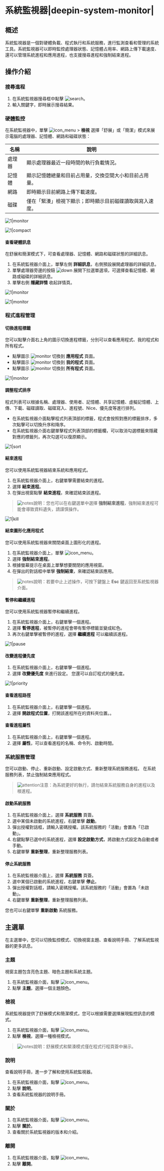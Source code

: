 # 系統監視器|deepin-system-monitor|

## 概述

系統監視器是一個對硬體負載、程式執行和系統服務，進行監測查看和管理的系統工具。系統監視器可以即時監控處理器狀態、記憶體占用率、網路上傳下載速度、還可以管理系統進程和應用進程，也支援搜尋進程和強制結束進程。


## 操作介紹

### 搜尋進程

1. 在系統監視器搜尋框中點擊 ![search](../common/search.svg)。
2. 輸入關鍵字，即時展示搜尋結果。   

### 硬體監控

在系統監視器中，單擊 ![icon_menu](../common/icon_menu.svg) > **檢視** 選擇「舒展」或「簡潔」模式來展示電腦的處理器、記憶體、網路和磁碟狀態：

| 名稱   | 說明                                                     |
| ------ | -------------------------------------------------------- |
| 處理器 | 顯示處理器最近一段時間的執行負載情況。                   |
| 記憶體 | 顯示記憶體總量和目前占用量，交換空間大小和目前占用量。   |
| 網路   | 即時顯示目前網路上傳下載速度。                           |
| 磁碟   | 僅在「緊湊」檢視下顯示；即時顯示目前磁碟讀取與寫入速度。 |

![1|monitor](fig/expand.png)

![1|compact](fig/compact.png)

#### 查看硬體訊息

在舒展和簡潔模式下，可查看處理器、記憶體、網路和磁碟狀態的詳細訊息。

1. 在系統監視器介面上，單擊左側 **詳細訊息**，右側預設展開處理器的詳細訊息。
3. 單擊處理器旁邊的按鈕 ![down](../common/nextdown.svg) 展開下拉選單選項，可選擇查看記憶體、網路或磁碟的詳細訊息。
4. 單擊右側 **隱藏詳情** 收起詳情頁。

![1|monitor](fig/detail.png)

![1|monitor](fig/detail1.png)


### 程式進程管理

#### 切換進程標籤

您可以點擊介面右上角的圖示切換進程標籤，分別可以查看應用程式、我的程式和所有程式。

- 點擊圖示 ![monitor](fig/app_process.png) 切換到 **應用程式** 頁面。
- 點擊圖示 ![monitor](fig/my_process.png) 切換到 **我的程式** 頁面。
- 點擊圖示 ![monitor](fig/all_process.png) 切換到 **所有程式** 頁面。

![1|monitor](fig/tab_switch.png)

#### 調整程式排序

程式列表可以根據名稱、處理器、使用者、記憶體、共享記憶體、虛擬記憶體、上傳、下載、磁碟讀取、磁碟寫入、進程號、Nice、優先度等進行排列。

- 在系統監視器介面點擊程式列表頂部的標籤，程式會按照對應的標籤排序，多次點擊可以切換升序和降序。
- 在系統監視器介面右鍵單擊程式列表頂部的標籤欄，可以取消勾選標籤來隱藏對應的標籤列，再次勾選可以復原顯示。

![1|sort](fig/sort.png)


#### 結束進程
您可以使用系統監視器結束系統和應用程式。
1. 在系統監視器介面上，右鍵單擊需要結束的進程。
2. 選擇 **結束進程**。
3. 在彈出視窗點擊 **結束進程**，來確認結束該進程。

>![notes](../common/notes.svg)說明：您也可以在右鍵選單中選擇 **強制結束進程**，強制結束進程可能會導致資料遺失，請謹慎操作。

![1|kill](fig/kill.png)



#### 結束圖形化應用程式

您可以使用系統監視器來關閉桌面上圖形化的進程。

1. 在系統監視器介面上，單擊 ![icon_menu](../common/icon_menu.svg)。
2. 選擇 **強制結束進程**。   
3. 根據螢幕提示在桌面上單擊想要關閉的應用視窗。
4. 在彈出的對話框中單擊 **強制結束**，來確認結束該應用。

>![notes](../common/notes.svg)說明：若要中止上述操作，可按下鍵盤上 **Esc** 鍵返回至系統監視器介面。


#### 暫停和繼續進程

您可以使用系統監視器暫停和繼續進程。

1. 在系統監視器介面上，右鍵單擊一個進程。
2. 選擇 **暫停進程**，被暫停的進程會帶有暫停標籤並變成紅色。
3. 再次右鍵單擊被暫停的進程，選擇 **繼續進程** 可以繼續該進程。

![1|pause](fig/pause.png)

#### 改變進程優先度

1. 在系統監視器介面上，右鍵單擊一個進程。
2. 選擇 **改變優先度** 來進行設定。
您還可以自訂程式的優先度。

![1|priority](fig/priority.png)

#### 查看進程路徑

1. 在系統監視器介面上，右鍵單擊一個進程。
2. 選擇 **開啟程式位置**，打開該進程所在的資料夾位置。。


#### 查看進程屬性

1. 在系統監視器介面上，右鍵單擊一個進程。
2. 選擇 **屬性**，可以查看進程的名稱、命令列、啟動時間。

### 系統服務管理

您可以啟動、停止、重新啟動、設定啟動方式、重新整理系統服務進程。
在系統服務列表，禁止強制結束應用程式。

>![attention](../common/attention.svg)注意：為系統更好的執行，請勿結束系統服務自身的進程以及根進程。

#### 啟動系統服務

1. 在系統監視器介面上，選擇 **系統服務** 頁簽。
2. 選中某個未啟動的系統進程，右鍵單擊 **啟動**。
3. 彈出授權對話框，請輸入密碼授權。該系統服務的「活動」會置為「已啟動」。
4. 右鍵點擊已選中的系統進程，選擇 **設定啟動方式**，將啟動方式設定為自動或者手動。
5. 右鍵單擊 **重新整理**，重新整理服務列表。

   

#### 停止系統服務

1. 在系統監視器介面上，選擇 **系統服務** 頁簽。
2. 選中某個已啟動的系統進程，右鍵單擊 **停止**。
3. 彈出授權對話框，請輸入密碼授權。該系統服務的「活動」會置為「未啟動」。
4. 右鍵單擊 **重新整理**，重新整理服務列表。

您也可以右鍵單擊 **重新啟動** 系統服務。

## 主選單

在主選單中，您可以切換監控模式、切換視窗主題、查看說明手冊、了解系統監視器的更多訊息。

### 主題

視窗主題包含亮色主題、暗色主題和系統主題。

1. 在系統監視器介面，點擊 ![icon_menu](../common/icon_menu.svg)。
2. 點擊 **主題**，選擇一個主題顏色。

### 檢視

系統監視器提供了舒展模式和簡潔模式，您可以根據需要選擇展現監控訊息的模式。

1. 在系統監視器介面，點擊 ![icon_menu](../common/icon_menu.svg)。
2. 點擊 **檢視**，選擇一種檢視模式。

>![notes](../common/notes.svg)說明：舒展模式和緊湊模式僅在程式行程頁簽中展示。


### 說明

查看說明手冊，進一步了解和使用系統監視器。

1. 在系統監視器介面，點擊 ![icon_menu](../common/icon_menu.svg)。
2. 點擊 **說明**。
3. 查看系統監視器的說明手冊。

### 關於

1. 在系統監視器介面，點擊 ![icon_menu](../common/icon_menu.svg)。
2. 點擊 **關於**。
3. 查看關於系統監視器的版本和介紹。

### 離開

1. 在系統監視器介面，點擊 ![icon_menu](../common/icon_menu.svg)。
2. 點擊 **離開**。

